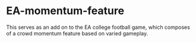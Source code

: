 # EA-momentum-feature
This serves as an add on to the EA college football game, which composes of a crowd momentum feature based on varied gameplay.
